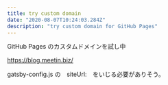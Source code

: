 ```yaml
---
title: try custom domain
date: "2020-08-07T10:24:03.284Z"
description: "try custom domain for GitHub Pages"
---
```


GitHub Pages のカスタムドメインを試し中

https://blog.meetin.biz/

gatsby-config.js の　siteUrl:　をいじる必要がありそう。



